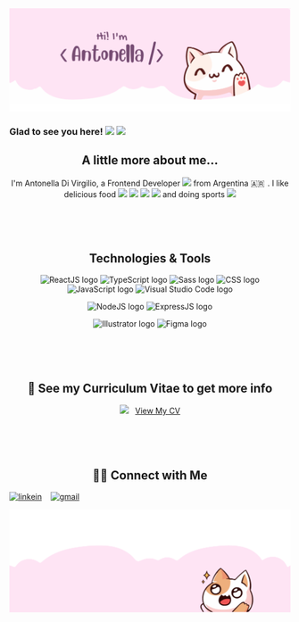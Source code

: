 <img src="https://github.com/antonelladivirgilio/antonelladivirgilio/blob/main/github-header.png" alt="banner that says Hi I am Antonella Di Virgilio">

### Glad to see you here! <img src="https://user-images.githubusercontent.com/5679180/79618120-0daffb80-80be-11ea-819e-d2b0fa904d07.gif" width="27px"> ![](https://visitor-badge.glitch.me/badge?page_id=antonelladivirgilio.antonelladivirgilio)

<p align="center">
 <h2 align="center">A little more about me...</h2>
</p>

<p align="center">
I'm Antonella Di Virgilio, a Frontend Developer <img src="https://media.giphy.com/media/WUlplcMpOCEmTGBtBW/giphy.gif" width="30"> from Argentina 🇦🇷  
. I like delicious food 
<img src="https://img.icons8.com/fluency/1x/mango.png" width="25">
<img src="https://img.icons8.com/external-icongeek26-flat-icongeek26/1x/external-spaghetti-fine-dining-icongeek26-flat-icongeek26.png" width="25">
<img src="https://img.icons8.com/external-flat-andi-nur-abdillah/1x/external-brocoli-vegetable-and-fruit-flat-flat-andi-nur-abdillah.png" width="25">
<img src="https://img.icons8.com/fluency/1x/ice-cream-cone.png" width="25"> and doing sports <img src="https://img.icons8.com/color/1x/deadlift.png" width="30">
</p>

</br>
</br>
</br>

<p align="center">
 <h2 align="center">Technologies & Tools</h2>
</p>

<p align="center">
 <img width="43" src="https://img.icons8.com/officel/1x/react.png" alt="ReactJS logo">
 <img width="43" src="https://img.icons8.com/?size=56&id=wpZmKzk11AzJ&format=png" alt="TypeScript logo">
 <img width="43" src="https://img.icons8.com/color/1x/sass.png" alt="Sass logo">
 <img width="43" src="https://img.icons8.com/fluency/1x/css3.png" alt="CSS logo">
 <img width="43" src="https://img.icons8.com/fluency/1x/javascript.png" alt="JavaScript logo">
 <img width="43" src="https://img.icons8.com/fluency/1x/visual-studio-code-2019.png" alt="Visual Studio Code logo">
</p>

<p align="center">
  <img width="43" src="https://img.icons8.com/color/1x/nodejs.png" alt="NodeJS logo">
  <img width="43" src="https://img.icons8.com/fluency/1x/express-js.png" alt="ExpressJS logo"> 
</p>

<p align="center">
  <img width="43" src="https://img.icons8.com/color-glass/1x/adobe-illustrator.png" alt="Illustrator logo">
  <img width="43" src="https://img.icons8.com/fluency/1x/figma.png" alt="Figma logo"> 
</p>

</br>
</br>
</br>

<p align="center">
 <h2 align="center">👀 See my Curriculum Vitae to get more info</h2>
</p>

<p align="center">
 <img src="https://img.icons8.com/color/1x/usa.png" width="20"> &nbsp; <a href="https://drive.google.com/file/d/1CEw36cvngDG70Z10crf1kMSLu32eKNIG/view">View My CV</a>
</p>

</br>
</br>
</br>

<p align="center">
 <h2 align="center">🤝🏻 Connect with Me</h2>
</p>

<p align="center">

[![linkein](https://img.shields.io/badge/-LinkedIn-blue?style=flat-square&logo=Linkedin&logoColor=white&link=https://www.linkedin.com/in/divirgilioantonella/)](https://www.linkedin.com/in/divirgilioantonella/)&nbsp; &nbsp; [![gmail](https://img.shields.io/badge/-Gmail-c14438?style=flat-square&logo=Gmail&logoColor=white&link=mailto:divirgilioantonella@gmail.com)](mailto:divirgilioantonella@gmail.com)

</p>
<img src="https://github.com/antonelladivirgilio/antonelladivirgilio/blob/main/github-footer.png" alt="banner that no says anything">
